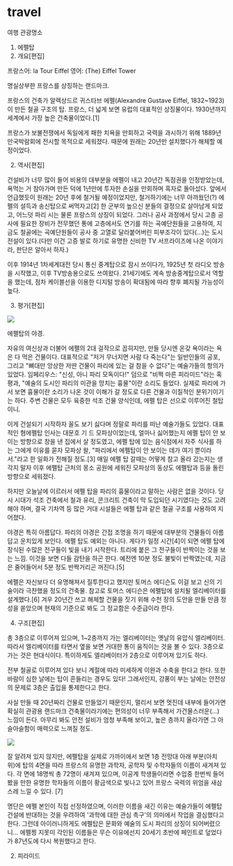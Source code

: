 # travel
여행 관광명소

1. 에펠탑
1. 개요[편집]

프랑스어: la Tour Eiffel
영어: (The) Eiffel Tower

명실상부한 프랑스를 상징하는 랜드마크. 

프랑스의 건축가 알렉상드르 귀스타브 에펠(Alexandre Gustave Eiffel, 1832~1923)이 만든 철골 구조의 탑. 프랑스, 더 넓게 보면 유럽의 대표적인 상징물이다. 1930년까지 세계에서 가장 높은 건축물이었다.[1]

프랑스가 보불전쟁에서 독일에게 패한 치욕을 만회하고 국력을 과시하기 위해 1889년 만국박람회에 전시할 목적으로 세워졌다. 때문에 원래는 20년만 설치했다가 해체할 예정이었다.

2. 역사[편집]

건설비가 너무 많이 들어 비용의 대부분을 에펠이 내고 20년간 독점권을 인정받았는데, 욕먹는 거 참아가며 만든 덕에 1년만에 투자한 손실을 만회하며 흑자로 돌아섰다. 앞에서 언급했듯이 원래는 20년 후에 철거될 예정이었지만, 철거하기에는 너무 아까웠던(?) 에펠의 설득과 송신탑으로 써먹자고[2] 한 군부의 높으신 분들의 결정으로 살아남게 되었고, 어느덧 파리 시는 물론 프랑스의 상징이 되었다. 그러나 공사 과정에서 당시 고층 공사에 필요한 장비가 전무했던 통에 고층에서도 연기를 하는 곡예단원들을 고용하여, 지금도 철골에는 곡예단원들이 공사 중 고열로 달라붙어버린 피부조각이 있다(...)는 도시전설이 있다.(다만 이건 고증 발로 하기로 유명한 신비한 TV 서프라이즈에 나온 이야기라, 판단은 알아서 하자.)

이후 1914년 1차세계대전 당시 통신 중계탑으로 잠시 쓰이다가, 1925년 첫 라디오 방송을 시작했고, 이후 TV방송용으로도 쓰여왔다. 21세기에도 계속 방송중계탑으로서 역할을 했는데, 점차 케이블선을 이용한 디지털 방송이 확대됨에 따라 향후 폐지될 가능성이 높다.

3. 평가[편집]

<img src=“http://www.kstarnews.com/web/data/board/news/file_in_body/5/ec9790ed8ea0ed8391.jpg”/>

에펠탑의 야경.

자유의 여신상과 더불어 에펠의 2대 걸작으로 꼽히지만, 만들 당시엔 온갖 욕이라는 욕은 다 먹은 건물이다. 대표적으로 "저거 무너지면 사람 다 죽는다"는 일반인들의 공포, 그리고 "뼈대만 앙상한 저딴 건물이 파리에 있는 걸 참을 수 없다"는 예술가들의 항의가 있었다. 임페리우스: "신성, 아니 파리 모독이다!" 덤으로 "비쩍 마른 피라미드"라는 혹평과, "예술의 도시인 파리의 미관을 망치는 흉물"이란 소리도 들었다. 실제로 파리에 가서 보면 흉물이란 소리가 나온 것이 이해가 갈 정도로 다른 건물과 이질적인 분위기이기는 하다. 주변 건물은 모두 육중한 석조 건물 양식인데, 에펠 탑은 선으로 이루어진 철탑이니. 

이게 건설되기 시작하자 꼴도 보기 싫다며 정말로 파리를 떠난 예술가들도 있었다. 대표적인 혐에펠탑 인사는 대문호 기 드 모파상이었는데, 얼마나 싫어했는지 에펠 탑이 안 보이는 방향으로 창을 낸 집에서 살 정도였고, 에펠 탑에 있는 음식점에서 자주 식사를 하는 그에게 이유를 묻자 모파상 왈, "파리에서 에펠탑이 안 보이는 데가 여기 뿐이라서."라고 한 일화가 전해질 정도.[3] 매일 에펠 탑 갈때는 어떻게 참고 올라 갔는지는 생각지 말자 이후 에펠탑 근처의 몽소 공원에 세워진 모파상의 동상도 에펠탑과 등을 돌린 방향으로 세워졌다.

하지만 오늘날에 이르러서 에펠 탑을 파리의 흉물이라고 말하는 사람은 없을 것이다. 당시 시대가 석조 건축에서 철과 유리, 콘크리트 건축이 막 도입되던 시기였다는 것도 고려해야 하며, 결국 기차역 등 많은 거대 시설들은 에펠 탑과 같은 철골 구조를 사용하여 지어졌다.

야경은 특히 아름답다. 파리의 야경은 간접 조명을 하기 때문에 대부분의 건물들이 아름답고 운치있게 보인다. 에펠 탑도 예외는 아니다. 게다가 일정 시간[4]이 되면 에펠 탑에 장식된 수많은 전구들이 빛을 내기 시작한다. 트리에 붙은 그 전구들이 반짝이는 것을 보는 느낌. 이것을 보면 다들 감탄을 하곤 한다. 예전엔 10분 정도 불빛이 반짝였는데, 지금은 줄어들어서 5분 정도 반짝거리곤 꺼진다.[5] 

에펠은 자신보다 더 유명해져서 질투한다고 했지만 토머스 에디슨도 이걸 보고 신의 기술이라 극찬했을 정도의 건축물. 참고로 토머스 에디슨은 에펠탑에 설치될 엘리베이터를 설계했다.[6] 겨우 20년간 쓰고 해체할 건물을 짓기 위해 수천 장의 도안을 만들 만큼 정성을 쏟았으며 현재의 기준으로 봐도 그 정교함은 수준급이라 한다.

4. 구조[편집]

총 3층으로 이루어져 있으며, 1~2층까지 가는 엘리베이터는 옛날의 유압식 엘리베이터. 따라서 엘리베이터를 타면서 옆을 보면 거대한 통이 움직이는 것을 볼 수 있다. 3층으로 가는 것은 현대식이다. 특이하게도 엘리베이터가 2층으로 이루어져 있기도 하다.

전부 철골로 이루어져 있다 보니 계절에 따라 미세하게 이완과 수축을 한다고 한다. 또한 바람이 심한 날에는 탑이 흔들리는 경우도 있다! 그래서인지, 강풍이 부는 날에는 안전상의 문제로 3층은 출입을 통제한다고 한다.

사실 만들 때 20년짜리 건물로 만들었기 때문인지, 멀리서 보면 멋진데 내부에 들어가면 확실히 관광용 랜드마크 건축물이라기에는 편의성이 너무 부족해서 가건물스러운(…) 느낌이 든다. 아무리 봐도 안전 설비가 엄청 부족해 보이고, 높은 층까지 올라가면 그 아슬아슬함이 매력으로 느껴질 정도.


<img src=“http://2phuzf2k922v3tj8nl1kld9lx.wpengine.netdna-cdn.com/wp-content/uploads/2015/01/scientists-names.jpg”/>

잘 알려져 있지 않지만, 에펠탑을 실제로 가까이에서 보면 1층 전망대 아래 부분(아치 위)에 탑의 4면을 따라 프랑스의 유명한 과학자, 공학자 및 수학자들의 이름이 새겨져 있다. 각 면에 18명씩 총 72명이 새겨져 있으며, 이공계 학생들이라면 수업중 한번씩 들어봤을 만한 유명한 학자들의 이름이 황금색으로 빛나고 있어 프랑스 국력의 위엄을 새삼스레 느낄 수 있다. [7]

명단은 에펠 본인이 직접 선정하였으며, 이러한 이름을 새긴 이유는 예술가들이 에펠탑 건설에 반대하는 것을 우려하여 '과학에 대한 관심 촉구'의 의미에서 작업을 결심했다고 한다. 그런데 아이러니하게도 에펠탑은 문화와 예술의 도시 파리의 상징이 되어버렸으니... 에펠찡 지못미 각인된 이름들은 무슨 이유에선지 20세기 초반에 페인트로 덮었다가 87년도에 다시 복원했다고 한다. 


2. 피라미드